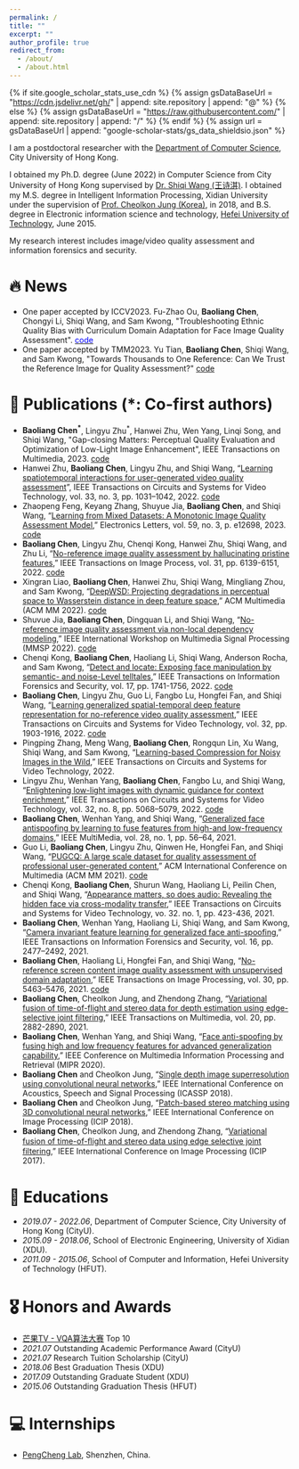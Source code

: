 ```yaml
---
permalink: /
title: ""
excerpt: ""
author_profile: true
redirect_from: 
  - /about/
  - /about.html
---
```


{% if site.google_scholar_stats_use_cdn %}
{% assign gsDataBaseUrl = "https://cdn.jsdelivr.net/gh/" | append: site.repository | append: "@" %}
{% else %}
{% assign gsDataBaseUrl = "https://raw.githubusercontent.com/" | append: site.repository | append: "/" %}
{% endif %}
{% assign url = gsDataBaseUrl | append: "google-scholar-stats/gs_data_shieldsio.json" %}

<span class='anchor' id='about-me'></span>

I am a postdoctoral researcher with the [Department of Computer Science](https://www.cs.cityu.edu.hk/), City University of Hong Kong. 

I obtained my Ph.D. degree (June 2022) in Computer Science from City University of Hong Kong supervised by [Dr. Shiqi Wang (王诗淇)](https://www.cs.cityu.edu.hk/~shiqwang/). I obtained my M.S. degree in Intelligent Information Processing, Xidian University under the supervision of [Prof. Cheolkon Jung (Korea)](https://see.xidian.edu.cn/media/), in 2018, and B.S. degree in Electronic information science and technology, [Hefei University of Technology](https://www.hfut.edu.cn/), June 2015. 

My research interest includes image/video quality assessment and information forensics and security. 


# 🔥 News
- One paper accepted by ICCV2023. Fu-Zhao Ou, **Baoliang Chen**, Chongyi Li,  Shiqi Wang, and Sam Kwong, "Troubleshooting Ethnic Quality Bias with Curriculum Domain Adaptation for Face Image Quality Assessment". [<font color=Blue>code</font>](https://github.com/oufuzhao/EQBM)
- One paper accepted by TMM2023. Yu Tian, **Baoliang Chen**, Shiqi Wang, and Sam Kwong, "Towards Thousands to One Reference: Can We Trust the Reference Image for Quality Assessment?" [code](https://github.com/ytian73/FLRE)
# 📝 Publications (*: Co-first authors)
-  **Baoliang Chen<sup>*</sup>**, Lingyu Zhu<sup>*</sup>, Hanwei Zhu, Wen Yang, Linqi Song, and Shiqi Wang, "Gap-closing Matters: Perceptual Quality Evaluation and  Optimization of Low-Light Image Enhancement", IEEE Transactions on Multimedia, 2023. [code](https://github.com/Baoliang93/IACA_For_Lowlight_IQA)
-  Hanwei Zhu, **Baoliang Chen**, Lingyu Zhu, and Shiqi Wang, “[Learning spatiotemporal interactions for user-generated video quality assessment](https://ieeexplore.ieee.org/document/9896907)”, IEEE Transactions on Circuits and Systems for Video Technology, vol. 33, no. 3, pp. 1031–1042, 2022. [code](https://github.com/h4nwei/STI-VQA)
- Zhaopeng Feng, Keyang Zhang, Shuyue Jia, **Baoliang Chen**, and Shiqi Wang, “[Learning from Mixed Datasets: A Monotonic Image Quality Assessment Model](https://ietresearch.onlinelibrary.wiley.com/doi/full/10.1049/ell2.12698),” Electronics Letters, vol. 59, no. 3, p. e12698, 2023. [code](https://github.com/fzp0424/MonotonicIQA)
- **Baoliang Chen**, Lingyu Zhu, Chenqi Kong, Hanwei Zhu, Shiqi Wang, and Zhu Li, “[No-reference image quality assessment by hallucinating pristine features](https://ieeexplore.ieee.org/document/9894272),” IEEE Transactions on Image Process, vol. 31, pp. 6139-6151, 2022. [code](https://github.com/Baoliang93/FPR)
- Xingran Liao, **Baoliang Chen**, Hanwei Zhu, Shiqi Wang, Mingliang Zhou, and Sam Kwong, “[DeepWSD: Projecting degradations in perceptual space to Wasserstein distance in deep feature space](https://dl.acm.org/doi/abs/10.1145/3503161.3548193),”  ACM Multimedia (ACM MM 2022). [code](https://github.com/Buka-Xing/DeepWSD)
- Shuvue Jia, **Baoliang Chen**, Dingquan Li, and Shiqi Wang, “[No-reference image quality assessment via non-local dependency modeling](https://ieeexplore.ieee.org/document/9950035),”  IEEE International Workshop on Multimedia Signal Processing (MMSP 2022). [code](https://github.com/SuperBruceJia/NLNet-IQA)
- Chenqi Kong, **Baoliang Chen**, Haoliang Li, Shiqi Wang, Anderson Rocha, and Sam Kwong, “[Detect and locate: Exposing face manipulation by semantic- and noise-Level telltales](https://ieeexplore.ieee.org/document/9764682),”  IEEE Transactions on Information Forensics and Security, vol. 17, pp. 1741-1756, 2022. [code](https://github.com/ChenqiKONG/Detect_and_Locate)
- **Baoliang Chen**, Lingyu Zhu, Guo Li, Fangbo Lu, Hongfei Fan, and Shiqi Wang, “[Learning generalized spatial-temporal deep feature representation for no-reference video quality assessment](https://ieeexplore.ieee.org/document/9452150),” IEEE Transactions on Circuits and Systems for Video Technology, vol. 32, pp. 1903-1916, 2022. [code](https://github.com/Baoliang93/GSTVQA)
- Pingping Zhang, Meng Wang, **Baoliang Chen**, Rongqun Lin, Xu Wang, Shiqi Wang, and Sam Kwong, “[Learning-based Compression for Noisy Images in the Wild](https://ieeexplore.ieee.org/document/9866778),” IEEE Transactions on Circuits and Systems for Video Technology, 2022.
- Lingyu Zhu, Wenhan Yang, **Baoliang Chen**, Fangbo Lu, and Shiqi Wang, “[Enlightening low-light images with dynamic guidance for context enrichment](https://ieeexplore.ieee.org/abstract/document/9693933),” IEEE Transactions on Circuits and Systems for Video Technology, vol. 32, no. 8, pp. 5068–5079, 2022. [code](https://github.com/lingyzhu0101/GEMSC)
- **Baoliang Chen**, Wenhan Yang, and Shiqi Wang, “[Generalized face antispoofing by learning to fuse  features from high-and low-frequency domains](https://ieeexplore.ieee.org/document/9333657),” IEEE MultiMedia, vol. 28, no. 1, pp. 56–64, 2021.
- Guo Li, **Baoliang Chen**, Lingyu Zhu, Qinwen He, Hongfei Fan, and Shiqi Wang, “[PUGCQ: A large scale  dataset for quality assessment of professional user-generated content](https://dl.acm.org/doi/abs/10.1145/3474085.3475183),”  ACM International Conference on Multimedia (ACM MM 2021). [code](https://github.com/wlkdb/pugcq_create)
- Chenqi Kong, **Baoliang Chen**, Shurun Wang, Haoliang Li, Peilin Chen, and Shiqi Wang, “[Appearance matters, so does audio: Revealing the hidden face via cross-modality transfer](https://dl.acm.org/doi/10.1109/TCSVT.2021.3057457),” IEEE Transactions on Circuits and Systems for Video Technology, vo. 32. no. 1, pp. 423-436, 2021.
- **Baoliang Chen**, Wenhan Yang, Haoliang  Li, Shiqi  Wang, and Sam Kwong, “[Camera invariant feature  learning for generalized face anti-spoofing](https://ieeexplore.ieee.org/document/9336714),” IEEE Transactions on Information Forensics and Security, vol. 16, pp. 2477–2492, 2021.
- **Baoliang Chen**, Haoliang Li, Hongfei Fan, and Shiqi  Wang, “[No-reference screen content image quality  assessment with unsupervised domain adaptation](https://ieeexplore.ieee.org/document/9447183),” IEEE Transactions on Image Processing, vol. 30, pp. 5463–5476, 2021. [code](https://mega.nz/folder/2LxFAZjQ#ZneNvMSKxCbLf0eEgPXfNw)
- **Baoliang Chen**, Cheolkon Jung, and Zhendong Zhang, “[Variational fusion of time-of-flight and stereo data for depth estimation using edge-selective joint filtering](https://ieeexplore.ieee.org/document/8338123),” IEEE Transactions on Multimedia, vol. 20, pp. 2882-2890, 2021.
- **Baoliang Chen**,  Wenhan Yang,  and  Shiqi Wang, “[Face anti-spoofing by fusing high and low frequency  features for advanced generalization capability](https://ieeexplore.ieee.org/document/9175520),” IEEE Conference  on  Multimedia  Information  Processing  and  Retrieval (MIPR 2020).
- **Baoliang Chen** and Cheolkon Jung, “[Single depth image superresolution using convolutional neural networks](https://ieeexplore.ieee.org/document/8462043),” IEEE International Conference on Acoustics, Speech and Signal Processing (ICASSP 2018).
- **Baoliang Chen** and Cheolkon Jung, “[Patch-based stereo matching using 3D convolutional neural networks](https://ieeexplore.ieee.org/document/8451527),” IEEE International Conference on Image Processing (ICIP 2018).
- **Baoliang Chen**, Cheolkon Jung, and Zhendong Zhang, “[Variational fusion of time-of-ﬂight and stereo data using edge selective joint filtering](https://sigport.org/documents/variational-fusion-time-flight-and-stereo-data-using-edge-selective-joint-filtering),” IEEE International Conference on Image Processing (ICIP 2017).


# 📖 Educations
- *2019.07 - 2022.06*,  Department of Computer Science, City University of Hong Kong (CityU). 
- *2015.09 - 2018.06*,  School of Electronic Engineering, University of Xidian (XDU). 
- *2011.09 - 2015.06*,  School of Computer and Information, Hefei University of Technology (HFUT).

# 🎖 Honors and Awards
- [芒果TV - VQA算法大赛](https://challenge.ai.mgtv.com/contest/detail/17) Top 10
- *2021.07*  Outstanding Academic Performance Award (CityU)
- *2021.07*  Research Tuition Scholarship (CityU)
- *2018.06*  Best Graduation Thesis (XDU)
- *2017.09*  Outstanding Graduate Student (XDU)
- *2015.06*  Outstanding Graduation Thesis (HFUT)

# 💻 Internships
- [PengCheng Lab](https://www.pcl.ac.cn/), Shenzhen, China.
